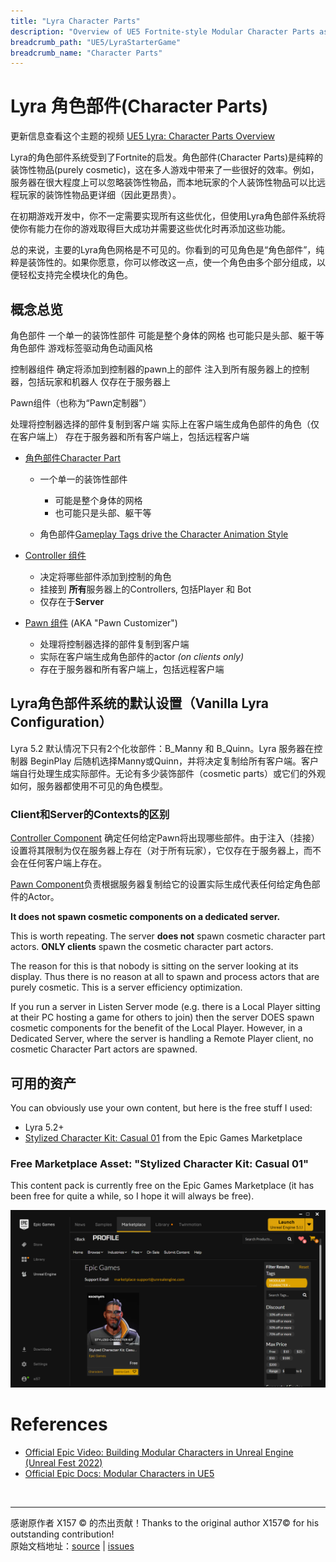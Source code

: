 ```yaml
---
title: "Lyra Character Parts"
description: "Overview of UE5 Fortnite-style Modular Character Parts as implemented in Lyra Starter Game"
breadcrumb_path: "UE5/LyraStarterGame"
breadcrumb_name: "Character Parts"
---
```


# Lyra 角色部件(Character Parts)

更新信息查看这个主题的视频 [UE5 Lyra: Character Parts Overview](https://youtu.be/PYZmQPkvY5M)


Lyra的角色部件系统受到了Fortnite的启发。角色部件(Character Parts)是纯粹的装饰性物品(purely cosmetic)，这在多人游戏中带来了一些很好的效率。例如，服务器在很大程度上可以忽略装饰性物品，而本地玩家的个人装饰性物品可以比远程玩家的装饰性物品更详细（因此更昂贵）。

在初期游戏开发中，你不一定需要实现所有这些优化，但使用Lyra角色部件系统将使你有能力在你的游戏取得巨大成功并需要这些优化时再添加这些功能。

总的来说，主要的Lyra角色网格是不可见的。你看到的可见角色是“角色部件”，纯粹是装饰性的。如果你愿意，你可以修改这一点，使一个角色由多个部分组成，以便轻松支持完全模块化的角色。


## 概念总览

角色部件
一个单一的装饰性部件
可能是整个身体的网格
也可能只是头部、躯干等
角色部件 游戏标签驱动角色动画风格

控制器组件
确定将添加到控制器的pawn上的部件
注入到所有服务器上的控制器，包括玩家和机器人
仅存在于服务器上

Pawn组件（也称为“Pawn定制器”）

处理将控制器选择的部件复制到客户端
实际上在客户端生成角色部件的角色（仅在客户端上）
存在于服务器和所有客户端上，包括远程客户端

- [角色部件Character Part](./CharacterPart)
  - 一个单一的装饰性部件
    - 可能是整个身体的网格
    - 也可能只是头部、躯干等

  - 角色部件[Gameplay Tags drive the Character Animation Style](./CharacterPart#Animation)

- [Controller 组件](./ControllerComponent)
  - 决定将哪些部件添加到控制的角色
  - 挂接到 **所有**服务器上的Controllers, 包括Player 和 Bot
  - 仅存在于**Server**

- [Pawn 组件](./PawnComponent) (AKA "Pawn Customizer")
  - 处理将控制器选择的部件复制到客户端
  - 实际在客户端生成角色部件的actor *(on clients only)*
  - 存在于服务器和所有客户端上，包括远程客户端


## Lyra角色部件系统的默认设置（Vanilla Lyra Configuration）

Lyra 5.2 默认情况下只有2个化妆部件：B_Manny 和 B_Quinn。Lyra 服务器在控制器 BeginPlay 后随机选择Manny或Quinn，并将决定复制给所有客户端。客户端自行处理生成实际部件。无论有多少装饰部件（cosmetic parts）或它们的外观如何，服务器都使用不可见的角色模型。


### Client和Server的Contexts的区别

[Controller Component](./ControllerComponent) 确定任何给定Pawn将出现哪些部件。由于注入（挂接）设置将其限制为仅在服务器上存在（对于所有玩家），它仅存在于服务器上，而不会在任何客户端上存在。

[Pawn Component](./PawnComponent)负责根据服务器复制给它的设置实际生成代表任何给定角色部件的Actor。


**It does not spawn cosmetic components on a dedicated server.**

This is worth repeating.
The server **does not** spawn cosmetic character part actors.
**ONLY clients** spawn the cosmetic character part actors.

The reason for this is that nobody is sitting on the server looking at its display.
Thus there is no reason at all to spawn and process actors that are purely cosmetic.
This is a server efficiency optimization.

If you run a server in Listen Server mode (e.g. there is a Local Player sitting at their
PC hosting a game for others to join) then the server DOES spawn cosmetic components
for the benefit of the Local Player.
However, in a Dedicated Server, where the server is handling a Remote Player client,
no cosmetic Character Part actors are spawned.


## 可用的资产

You can obviously use your own content, but here is the free stuff I used:

- Lyra 5.2+
- [Stylized Character Kit: Casual 01](https://www.unrealengine.com/marketplace/en-US/product/stylized-male-character-kit-casual) from the Epic Games Marketplace


### Free Marketplace Asset: "Stylized Character Kit: Casual 01"

This content pack is currently free on the Epic Games Marketplace (it has been free for quite a while, so I hope
it will always be free).

[![Free Modular Character on Epic Games Marketplace](./screenshots/EGMP-ModularCharacter.png)](https://www.unrealengine.com/marketplace/en-US/product/stylized-male-character-kit-casual)


# References

- [Official Epic Video: Building Modular Characters in Unreal Engine (Unreal Fest 2022)](https://youtu.be/7IUpa3Pxqug)
- [Official Epic Docs: Modular Characters in UE5](https://docs.unrealengine.com/5.0/en-US/modular-characters-in-unreal-engine/)

<br/>
<hr/>
<div class="container">
    <p> 感谢原作者 X157 &copy; 的杰出贡献！Thanks to the original author X157&copy; for his outstanding contribution!<br/>
        原始文档地址：<a href="https://x157.github.io">source</a> | <a href="https://github.com/x157/x157.github.io/issues">issues</a>
    </p>
</div>